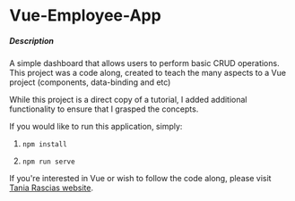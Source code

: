 # Vue-Employee-App

##### Description
A simple dashboard that allows users to perform basic CRUD operations.
This project was a code along, created to teach the many aspects to a Vue project (components, data-binding and etc)

While this project is a direct copy of a tutorial, I added additional functionality to ensure that I grasped the concepts.

If you would like to run this application, simply:

1) ```npm install```

2) ```npm run serve```

If you're interested in Vue or wish to follow the code along, please visit [Tania Rascias website](https://www.taniarascia.com/).
